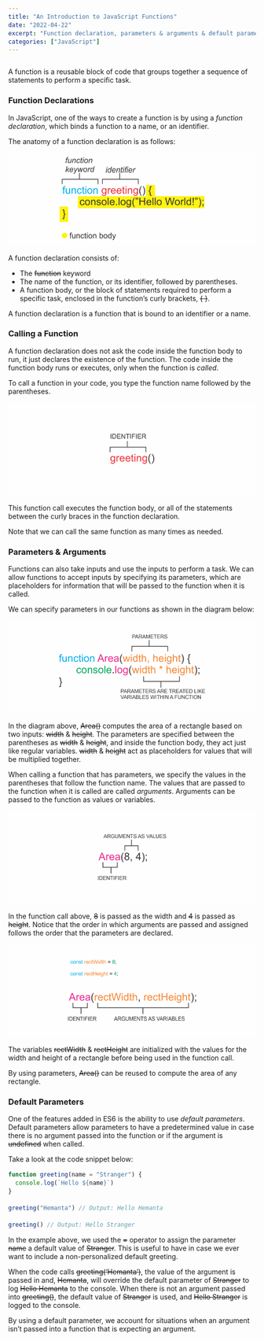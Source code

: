 ```yaml
---
title: "An Introduction to JavaScript Functions"
date: "2022-04-22"
excerpt: "Function declaration, parameters & arguments & default parameters."
categories: ["JavaScript"]
---
```


```toc

```

A function is a reusable block of code that groups together a sequence of statements to perform a specific task.

### Function Declarations

In JavaScript, one of the ways to create a function is by using a _function declaration_, which binds a function to a name, or an identifier.

The anatomy of a function declaration is as follows:

![Function Declaration](../images/jsFunctions/functionDeclaration.png)

A function declaration consists of:

- The ~~function~~ keyword
- The name of the function, or its identifier, followed by parentheses.
- A function body, or the block of statements required to perform a specific task, enclosed in the function’s curly brackets, ~~{ }~~.

A function declaration is a function that is bound to an identifier or a name.

### Calling a Function

A function declaration does not ask the code inside the function body to run, it just declares the existence of the function. The code inside the function body runs or executes, only when the function is _called_.

To call a function in your code, you type the function name followed by the parentheses.

![Function Call](../images/jsFunctions/functionCall.png)

This function call executes the function body, or all of the statements between the curly braces in the function declaration.

Note that we can call the same function as many times as needed.

### Parameters & Arguments

Functions can also take inputs and use the inputs to perform a task. We can allow functions to accept inputs by specifying its parameters, which are placeholders for information that will be passed to the function when it is called.

We can specify parameters in our functions as shown in the diagram below:

![Function Parameters](../images/jsFunctions/parameters.png)

In the diagram above, ~~Area()~~ computes the area of a rectangle based on two inputs: ~~width~~ & ~~height~~. The parameters are specified between the parentheses as ~~width~~ & ~~height~~, and inside the function body, they act just like regular variables. ~~width~~ & ~~height~~ act as placeholders for values that will be multiplied together.

When calling a function that has parameters, we specify the values in the parentheses that follow the function name. The values that are passed to the function when it is called are called _arguments_. Arguments can be passed to the function as values or variables.

![Arguments](../images/jsFunctions/arguments.png)

In the function call above, ~~8~~ is passed as the width and ~~4~~ is passed as ~~height~~. Notice that the order in which arguments are passed and assigned follows the order that the parameters are declared.

![Arguments](../images/jsFunctions/args.png)

The variables ~~rectWidth~~ & ~~rectHeight~~ are initialized with the values for the width and height of a rectangle before being used in the function call.

By using parameters, ~~Area()~~ can be reused to compute the area of any rectangle.

### Default Parameters

One of the features added in ES6 is the ability to use _default parameters_. Default parameters allow parameters to have a predetermined value in case there is no argument passed into the function or if the argument is ~~undefined~~ when called.

Take a look at the code snippet below:

```js {numberLines}
function greeting(name = "Stranger") {
  console.log(`Hello ${name}`)
}

greeting("Hemanta") // Output: Hello Hemanta

greeting() // Output: Hello Stranger
```

In the example above, we used the ~~=~~ operator to assign the parameter ~~name~~ a default value of ~~Stranger~~. This is useful to have in case we ever want to include a non-personalized default greeting.

When the code calls ~~greeting(‘Hemanta’)~~, the value of the argument is passed in and, ~~Hemanta~~, will override the default parameter of ~~Stranger~~ to log ~~Hello Hemanta~~ to the console.
When there is not an argument passed into ~~greeting()~~, the default value of ~~Stranger~~ is used, and ~~Hello Stranger~~ is logged to the console.

By using a default parameter, we account for situations when an argument isn’t passed into a function that is expecting an argument.
